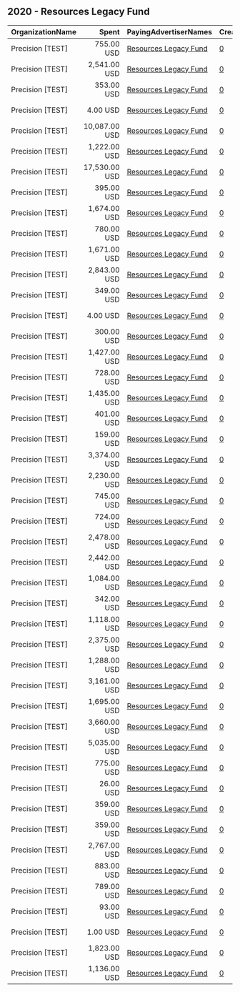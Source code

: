 ## 2020 - Resources Legacy Fund 
|OrganizationName|Spent|PayingAdvertiserNames|CreativeUrls|Impressions|Genders|AgeBrackets|CountryCodes|BillingAddresses|CandidateBallotInformation|
|:---|---:|:---|:---|---:|:---|:---|:---|:---|:---|
|Precision [TEST]|755.00 USD|[Resources Legacy Fund](2020/Resources_Legacy_Fund.md)|[0](https://www.snap.com/political-ads/asset/77e7f6fd8bcc49805de26a35dcd62508fe26777bc78b2dd65e2721d16045b508?mediaType=mp4)|76,357||18+|united states|"1121 14th Street NW Suite 700,Washington,20005,US"||
|Precision [TEST]|2,541.00 USD|[Resources Legacy Fund](2020/Resources_Legacy_Fund.md)|[0](https://www.snap.com/political-ads/asset/c9dea9c4218ca8e248df22a75972f4bf8b99837fbe776d1449dfc8cf840b8c08?mediaType=jpg)|398,283||21+|united states|"1121 14th Street NW Suite 700,Washington,20005,US"||
|Precision [TEST]|353.00 USD|[Resources Legacy Fund](2020/Resources_Legacy_Fund.md)|[0](https://www.snap.com/political-ads/asset/5ba587948adc04fb5c750cc36ff244a766a5757280a94cdc41e2805840f6047d?mediaType=mp4)|119,462||18+|united states|"1121 14th Street NW Suite 700,Washington,20005,US"||
|Precision [TEST]|4.00 USD|[Resources Legacy Fund](2020/Resources_Legacy_Fund.md)|[0](https://www.snap.com/political-ads/asset/d082365d78b9755a482c7bc70b3471ff610e7923c7f0574cc3dd47e3b76ffa20?mediaType=jpg)|595||21+|united states|"1121 14th Street NW Suite 700,Washington,20005,US"||
|Precision [TEST]|10,087.00 USD|[Resources Legacy Fund](2020/Resources_Legacy_Fund.md)|[0](https://www.snap.com/political-ads/asset/60b95c6dbad909ff1a241e1fe96b8106a10a9e2b31388ab2b6dead8e22b59a55?mediaType=png)|1,646,282||21+|united states|"1121 14th Street NW Suite 700,Washington,20005,US"||
|Precision [TEST]|1,222.00 USD|[Resources Legacy Fund](2020/Resources_Legacy_Fund.md)|[0](https://www.snap.com/political-ads/asset/03c978dfebfb2deb42060cc1d8cb37848e11edfeba03574dbeee5be22446d661?mediaType=png)|207,504||25+|united states|"1121 14th Street NW Suite 700,Washington,20005,US"||
|Precision [TEST]|17,530.00 USD|[Resources Legacy Fund](2020/Resources_Legacy_Fund.md)|[0](https://www.snap.com/political-ads/asset/60b95c6dbad909ff1a241e1fe96b8106a10a9e2b31388ab2b6dead8e22b59a55?mediaType=png)|2,472,532||21+|united states|"1121 14th Street NW Suite 700,Washington,20005,US"||
|Precision [TEST]|395.00 USD|[Resources Legacy Fund](2020/Resources_Legacy_Fund.md)|[0](https://www.snap.com/political-ads/asset/77e7f6fd8bcc49805de26a35dcd62508fe26777bc78b2dd65e2721d16045b508?mediaType=mp4)|139,200||18+|united states|"1121 14th Street NW Suite 700,Washington,20005,US"||
|Precision [TEST]|1,674.00 USD|[Resources Legacy Fund](2020/Resources_Legacy_Fund.md)|[0](https://www.snap.com/political-ads/asset/4c3fc59a716b100b7bb45105b24a4735416a9efd0bd3540aaa2de69849c7c4f1?mediaType=mp4)|621,552||18+|united states|"1121 14th Street NW Suite 700,Washington,20005,US"||
|Precision [TEST]|780.00 USD|[Resources Legacy Fund](2020/Resources_Legacy_Fund.md)|[0](https://www.snap.com/political-ads/asset/b5fd7f4a5d482ff3bffa5e9ddd72af0545fd81c6ada72e70c0601ec72d6543f6?mediaType=png)|124,373||21+|united states|"1121 14th Street NW Suite 700,Washington,20005,US"||
|Precision [TEST]|1,671.00 USD|[Resources Legacy Fund](2020/Resources_Legacy_Fund.md)|[0](https://www.snap.com/political-ads/asset/60b95c6dbad909ff1a241e1fe96b8106a10a9e2b31388ab2b6dead8e22b59a55?mediaType=png)|206,953||21+|united states|"1121 14th Street NW Suite 700,Washington,20005,US"||
|Precision [TEST]|2,843.00 USD|[Resources Legacy Fund](2020/Resources_Legacy_Fund.md)|[0](https://www.snap.com/political-ads/asset/f79b7b631407db3110ed6f5a63feeabadd147ee03a0f20c85bc132e580e2e186?mediaType=mp4)|371,868||25+|united states|"1121 14th Street NW Suite 700,Washington,20005,US"||
|Precision [TEST]|349.00 USD|[Resources Legacy Fund](2020/Resources_Legacy_Fund.md)|[0](https://www.snap.com/political-ads/asset/92daffc486c57f342c00e92bf07f2edbe078708023e9ec12888aaff252a16f95?mediaType=png)|35,999||25+|united states|"1121 14th Street NW Suite 700,Washington,20005,US"||
|Precision [TEST]|4.00 USD|[Resources Legacy Fund](2020/Resources_Legacy_Fund.md)|[0](https://www.snap.com/political-ads/asset/6e358eb8c556180aff114d669b5e8ea9392465c084e687f61921a00f9f81f548?mediaType=png)|611||21+|united states|"1121 14th Street NW Suite 700,Washington,20005,US"||
|Precision [TEST]|300.00 USD|[Resources Legacy Fund](2020/Resources_Legacy_Fund.md)|[0](https://www.snap.com/political-ads/asset/4c3fc59a716b100b7bb45105b24a4735416a9efd0bd3540aaa2de69849c7c4f1?mediaType=mp4)|30,765||18+|united states|"1121 14th Street NW Suite 700,Washington,20005,US"||
|Precision [TEST]|1,427.00 USD|[Resources Legacy Fund](2020/Resources_Legacy_Fund.md)|[0](https://www.snap.com/political-ads/asset/4c3fc59a716b100b7bb45105b24a4735416a9efd0bd3540aaa2de69849c7c4f1?mediaType=mp4)|143,539||18+|united states|"1121 14th Street NW Suite 700,Washington,20005,US"||
|Precision [TEST]|728.00 USD|[Resources Legacy Fund](2020/Resources_Legacy_Fund.md)|[0](https://www.snap.com/political-ads/asset/92daffc486c57f342c00e92bf07f2edbe078708023e9ec12888aaff252a16f95?mediaType=png)|75,627||25+|united states|"1121 14th Street NW Suite 700,Washington,20005,US"||
|Precision [TEST]|1,435.00 USD|[Resources Legacy Fund](2020/Resources_Legacy_Fund.md)|[0](https://www.snap.com/political-ads/asset/c9dea9c4218ca8e248df22a75972f4bf8b99837fbe776d1449dfc8cf840b8c08?mediaType=jpg)|170,012||21+|united states|"1121 14th Street NW Suite 700,Washington,20005,US"||
|Precision [TEST]|401.00 USD|[Resources Legacy Fund](2020/Resources_Legacy_Fund.md)|[0](https://www.snap.com/political-ads/asset/5ec6ee8a782351d305bb5781770f6a36a5beea4ed57e0d034a6316a0a7e7d37d?mediaType=png)|50,135||21+|united states|"1121 14th Street NW Suite 700,Washington,20005,US"||
|Precision [TEST]|159.00 USD|[Resources Legacy Fund](2020/Resources_Legacy_Fund.md)|[0](https://www.snap.com/political-ads/asset/4c3fc59a716b100b7bb45105b24a4735416a9efd0bd3540aaa2de69849c7c4f1?mediaType=mp4)|70,115||18+|united states|"1121 14th Street NW Suite 700,Washington,20005,US"||
|Precision [TEST]|3,374.00 USD|[Resources Legacy Fund](2020/Resources_Legacy_Fund.md)|[0](https://www.snap.com/political-ads/asset/e6b9b71efc437b00cfd9939da1c5df43f31d21abeb27177bd40a729e4952145c?mediaType=mp4)|345,487||25+|united states|"1121 14th Street NW Suite 700,Washington,20005,US"||
|Precision [TEST]|2,230.00 USD|[Resources Legacy Fund](2020/Resources_Legacy_Fund.md)|[0](https://www.snap.com/political-ads/asset/b5fd7f4a5d482ff3bffa5e9ddd72af0545fd81c6ada72e70c0601ec72d6543f6?mediaType=png)|260,091||21+|united states|"1121 14th Street NW Suite 700,Washington,20005,US"||
|Precision [TEST]|745.00 USD|[Resources Legacy Fund](2020/Resources_Legacy_Fund.md)|[0](https://www.snap.com/political-ads/asset/d082365d78b9755a482c7bc70b3471ff610e7923c7f0574cc3dd47e3b76ffa20?mediaType=jpg)|86,945||21+|united states|"1121 14th Street NW Suite 700,Washington,20005,US"||
|Precision [TEST]|724.00 USD|[Resources Legacy Fund](2020/Resources_Legacy_Fund.md)|[0](https://www.snap.com/political-ads/asset/14110d7b40cf24515fbb9a72a8cce700a81360c46ed9d3733a260414b93ad06f?mediaType=mp4)|243,797||18+|united states|"1121 14th Street NW Suite 700,Washington,20005,US"||
|Precision [TEST]|2,478.00 USD|[Resources Legacy Fund](2020/Resources_Legacy_Fund.md)|[0](https://www.snap.com/political-ads/asset/77e7f6fd8bcc49805de26a35dcd62508fe26777bc78b2dd65e2721d16045b508?mediaType=mp4)|569,798||18+|united states|"1121 14th Street NW Suite 700,Washington,20005,US"||
|Precision [TEST]|2,442.00 USD|[Resources Legacy Fund](2020/Resources_Legacy_Fund.md)|[0](https://www.snap.com/political-ads/asset/14110d7b40cf24515fbb9a72a8cce700a81360c46ed9d3733a260414b93ad06f?mediaType=mp4)|874,835||18+|united states|"1121 14th Street NW Suite 700,Washington,20005,US"||
|Precision [TEST]|1,084.00 USD|[Resources Legacy Fund](2020/Resources_Legacy_Fund.md)|[0](https://www.snap.com/political-ads/asset/b159230a40d60a226fa027112efb2a4cd9d7d51071f116b81e5d9892f736c97e?mediaType=png)|142,291||21+|united states|"1121 14th Street NW Suite 700,Washington,20005,US"||
|Precision [TEST]|342.00 USD|[Resources Legacy Fund](2020/Resources_Legacy_Fund.md)|[0](https://www.snap.com/political-ads/asset/4c3fc59a716b100b7bb45105b24a4735416a9efd0bd3540aaa2de69849c7c4f1?mediaType=mp4)|128,419||18+|united states|"1121 14th Street NW Suite 700,Washington,20005,US"||
|Precision [TEST]|1,118.00 USD|[Resources Legacy Fund](2020/Resources_Legacy_Fund.md)|[0](https://www.snap.com/political-ads/asset/cf7619d564f2dbb7d08f9f6faf56fbf8a5247dc5b18138c5935c9154464c6c38?mediaType=png)|138,432||21+|united states|"1121 14th Street NW Suite 700,Washington,20005,US"||
|Precision [TEST]|2,375.00 USD|[Resources Legacy Fund](2020/Resources_Legacy_Fund.md)|[0](https://www.snap.com/political-ads/asset/b159230a40d60a226fa027112efb2a4cd9d7d51071f116b81e5d9892f736c97e?mediaType=png)|338,834||21+|united states|"1121 14th Street NW Suite 700,Washington,20005,US"||
|Precision [TEST]|1,288.00 USD|[Resources Legacy Fund](2020/Resources_Legacy_Fund.md)|[0](https://www.snap.com/political-ads/asset/5ba587948adc04fb5c750cc36ff244a766a5757280a94cdc41e2805840f6047d?mediaType=mp4)|461,193||18+|united states|"1121 14th Street NW Suite 700,Washington,20005,US"||
|Precision [TEST]|3,161.00 USD|[Resources Legacy Fund](2020/Resources_Legacy_Fund.md)|[0](https://www.snap.com/political-ads/asset/5ec6ee8a782351d305bb5781770f6a36a5beea4ed57e0d034a6316a0a7e7d37d?mediaType=png)|463,787||21+|united states|"1121 14th Street NW Suite 700,Washington,20005,US"||
|Precision [TEST]|1,695.00 USD|[Resources Legacy Fund](2020/Resources_Legacy_Fund.md)|[0](https://www.snap.com/political-ads/asset/15dfd6415c9e703164549dd4e87f891e778e49b40b1948815a0bebea56163328?mediaType=jpg)|329,237||25+|united states|"1121 14th Street NW Suite 700,Washington,20005,US"||
|Precision [TEST]|3,660.00 USD|[Resources Legacy Fund](2020/Resources_Legacy_Fund.md)|[0](https://www.snap.com/political-ads/asset/45719a7ef138b2ac4aab0fdc1ccd4741c2398cb576286b053405abf642d89edc?mediaType=png)|416,622||21+|united states|"1121 14th Street NW Suite 700,Washington,20005,US"||
|Precision [TEST]|5,035.00 USD|[Resources Legacy Fund](2020/Resources_Legacy_Fund.md)|[0](https://www.snap.com/political-ads/asset/77e7f6fd8bcc49805de26a35dcd62508fe26777bc78b2dd65e2721d16045b508?mediaType=mp4)|1,020,229||18+|united states|"1121 14th Street NW Suite 700,Washington,20005,US"||
|Precision [TEST]|775.00 USD|[Resources Legacy Fund](2020/Resources_Legacy_Fund.md)|[0](https://www.snap.com/political-ads/asset/56f282ec5e3d7b0fc2e61c056ca7e2a772019d0aa1dc1ada0481670da4ea7582?mediaType=mp4)|59,291||18+|united states|"1121 14th Street NW Suite 700,Washington,20005,US"||
|Precision [TEST]|26.00 USD|[Resources Legacy Fund](2020/Resources_Legacy_Fund.md)|[0](https://www.snap.com/political-ads/asset/4c3fc59a716b100b7bb45105b24a4735416a9efd0bd3540aaa2de69849c7c4f1?mediaType=mp4)|11,762||18+|united states|"1121 14th Street NW Suite 700,Washington,20005,US"||
|Precision [TEST]|359.00 USD|[Resources Legacy Fund](2020/Resources_Legacy_Fund.md)|[0](https://www.snap.com/political-ads/asset/77e7f6fd8bcc49805de26a35dcd62508fe26777bc78b2dd65e2721d16045b508?mediaType=mp4)|36,911||18+|united states|"1121 14th Street NW Suite 700,Washington,20005,US"||
|Precision [TEST]|359.00 USD|[Resources Legacy Fund](2020/Resources_Legacy_Fund.md)|[0](https://www.snap.com/political-ads/asset/b159230a40d60a226fa027112efb2a4cd9d7d51071f116b81e5d9892f736c97e?mediaType=png)|41,981||21+|united states|"1121 14th Street NW Suite 700,Washington,20005,US"||
|Precision [TEST]|2,767.00 USD|[Resources Legacy Fund](2020/Resources_Legacy_Fund.md)|[0](https://www.snap.com/political-ads/asset/03c978dfebfb2deb42060cc1d8cb37848e11edfeba03574dbeee5be22446d661?mediaType=png)|502,274||21+|united states|"1121 14th Street NW Suite 700,Washington,20005,US"||
|Precision [TEST]|883.00 USD|[Resources Legacy Fund](2020/Resources_Legacy_Fund.md)|[0](https://www.snap.com/political-ads/asset/77e7f6fd8bcc49805de26a35dcd62508fe26777bc78b2dd65e2721d16045b508?mediaType=mp4)|318,841||18+|united states|"1121 14th Street NW Suite 700,Washington,20005,US"||
|Precision [TEST]|789.00 USD|[Resources Legacy Fund](2020/Resources_Legacy_Fund.md)|[0](https://www.snap.com/political-ads/asset/b159230a40d60a226fa027112efb2a4cd9d7d51071f116b81e5d9892f736c97e?mediaType=png)|100,174||21+|united states|"1121 14th Street NW Suite 700,Washington,20005,US"||
|Precision [TEST]|93.00 USD|[Resources Legacy Fund](2020/Resources_Legacy_Fund.md)|[0](https://www.snap.com/political-ads/asset/77e7f6fd8bcc49805de26a35dcd62508fe26777bc78b2dd65e2721d16045b508?mediaType=mp4)|38,083||18+|united states|"1121 14th Street NW Suite 700,Washington,20005,US"||
|Precision [TEST]|1.00 USD|[Resources Legacy Fund](2020/Resources_Legacy_Fund.md)|[0](https://www.snap.com/political-ads/asset/45719a7ef138b2ac4aab0fdc1ccd4741c2398cb576286b053405abf642d89edc?mediaType=png)|218||21+|united states|"1121 14th Street NW Suite 700,Washington,20005,US"||
|Precision [TEST]|1,823.00 USD|[Resources Legacy Fund](2020/Resources_Legacy_Fund.md)|[0](https://www.snap.com/political-ads/asset/56f282ec5e3d7b0fc2e61c056ca7e2a772019d0aa1dc1ada0481670da4ea7582?mediaType=mp4)|387,402||18+|united states|"1121 14th Street NW Suite 700,Washington,20005,US"||
|Precision [TEST]|1,136.00 USD|[Resources Legacy Fund](2020/Resources_Legacy_Fund.md)|[0](https://www.snap.com/political-ads/asset/6e358eb8c556180aff114d669b5e8ea9392465c084e687f61921a00f9f81f548?mediaType=png)|118,677||21+|united states|"1121 14th Street NW Suite 700,Washington,20005,US"||
